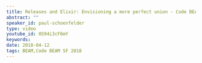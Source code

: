 ```yaml
---
title: Releases and Elixir: Envisioning a more perfect union - Code BEAM SF 2018
abstract: ""
speaker_id: paul-schoenfelder
type: video
youtube_id: OS94i3cF6mY
keywords: 
date: 2018-04-12
tags: BEAM,Code BEAM SF 2018
---
```


